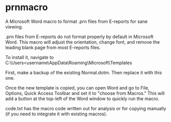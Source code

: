 # prnmacro
A Microsoft Word macro to format .prn files from E-reports for sane viewing.

.prn files from E-reports do not format properly by default in Microsoft Word.  This macro will adjust the orientation, change font, and remove the leading blank page from most E-reports files.

To install it, navigate to C:\Users\<username\AppData\Roaming\Microsoft\Templates

First, make a backup of the existing Normal.dotm.  Then replace it with this one.  

Once the new template is copied, you can open Word and go to File, Options, Quick Access Toolbar and set it to "choose from Macros." This will add a button at the top-left of the Word window to quickly run the macro.

code.txt has the macro code written out for analysis or for copying manually (if you need to integrate it with existing macros).
